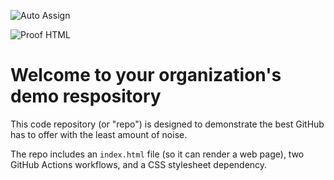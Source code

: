 ![Auto Assign](https://github.com/IG-SeniorGroup/demo-repository/actions/workflows/auto-assign.yml/badge.svg)

![Proof HTML](https://github.com/IG-SeniorGroup/demo-repository/actions/workflows/proof-html.yml/badge.svg)

# Welcome to your organization's demo respository
This code repository (or "repo") is designed to demonstrate the best GitHub has to offer with the least amount of noise.

The repo includes an `index.html` file (so it can render a web page), two GitHub Actions workflows, and a CSS stylesheet dependency.
